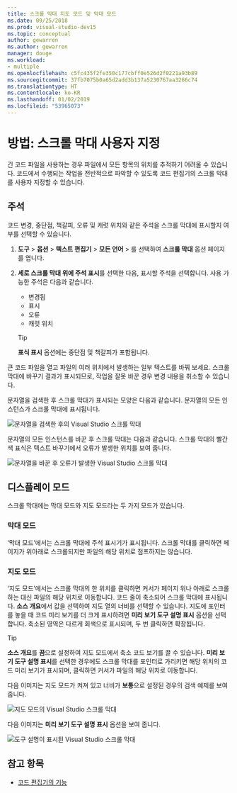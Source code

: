```yaml
---
title: 스크롤 막대 지도 모드 및 막대 모드
ms.date: 09/25/2018
ms.prod: visual-studio-dev15
ms.topic: conceptual
author: gewarren
ms.author: gewarren
manager: douge
ms.workload:
- multiple
ms.openlocfilehash: c5fc435f2fe350c177cbff0e526d2f0221a93b89
ms.sourcegitcommit: 37fb7075b0a65d2add3b137a5230767aa3266c74
ms.translationtype: HT
ms.contentlocale: ko-KR
ms.lasthandoff: 01/02/2019
ms.locfileid: "53965073"
---
```

# <a name="how-to-customize-the-scroll-bar"></a>방법: 스크롤 막대 사용자 지정

긴 코드 파일을 사용하는 경우 파일에서 모든 항목의 위치를 추적하기 어려울 수 있습니다. 코드에서 수행되는 작업을 전반적으로 파악할 수 있도록 코드 편집기의 스크롤 막대를 사용자 지정할 수 있습니다.

## <a name="annotations"></a>주석

코드 변경, 중단점, 책갈피, 오류 및 캐럿 위치와 같은 주석을 스크롤 막대에 표시할지 여부를 선택할 수 있습니다.

   1. **도구** > **옵션** > **텍스트 편집기** > **모든 언어** > 를 선택하여 **스크롤 막대** 옵션 페이지를 엽니다.

   2. **세로 스크롤 막대 위에 주석 표시**를 선택한 다음, 표시할 주석을 선택합니다. 사용 가능한 주석은 다음과 같습니다.

      - 변경됨
      - 표시
      - 오류
      - 캐럿 위치

      > [!TIP]
      > **표식 표시** 옵션에는 중단점 및 책갈피가 포함됩니다.

큰 코드 파일을 열고 파일의 여러 위치에서 발생하는 일부 텍스트를 바꿔 보세요. 스크롤 막대에 바꾸기 결과가 표시되므로, 작업을 잘못 바꾼 경우 변경 내용을 취소할 수 있습니다.

문자열을 검색한 후 스크롤 막대가 표시되는 모양은 다음과 같습니다. 문자열의 모든 인스턴스가 스크롤 막대에 표시됩니다.

![문자열을 검색한 후의 Visual Studio 스크롤 막대](../ide/media/enhancedscrollbarsearch.png)

문자열의 모든 인스턴스를 바꾼 후 스크롤 막대는 다음과 같습니다. 스크롤 막대의 빨간색 표식은 텍스트 바꾸기에서 오류가 발생한 위치를 보여 줍니다.

![문자열을 바꾼 후 오류가 발생한 Visual Studio 스크롤 막대](../ide/media/enhancedscrollbarreplace.png)

## <a name="display-modes"></a>디스플레이 모드

스크롤 막대에는 막대 모드와 지도 모드라는 두 가지 모드가 있습니다.

### <a name="bar-mode"></a>막대 모드

‘막대 모드’에서는 스크롤 막대에 주석 표시기가 표시됩니다. 스크롤 막대를 클릭하면 페이지가 위아래로 스크롤되지만 파일의 해당 위치로 점프하지는 않습니다.

### <a name="map-mode"></a>지도 모드

‘지도 모드’에서는 스크롤 막대의 한 위치를 클릭하면 커서가 페이지 위나 아래로 스크롤하는 대신 파일의 해당 위치로 이동합니다. 코드 줄이 축소되어 스크롤 막대에 표시됩니다. **소스 개요**에서 값을 선택하여 지도 열의 너비를 선택할 수 있습니다. 지도에 포인터를 놓을 때 코드 미리 보기를 더 크게 표시하려면 **미리 보기 도구 설명 표시** 옵션을 선택합니다. 축소된 영역은 다르게 회색으로 표시되며, 두 번 클릭하면 확장됩니다.

> [!TIP]
> **소스 개요**를 **끔**으로 설정하여 지도 모드에서 축소 코드 보기를 끌 수 있습니다. **미리 보기 도구 설명 표시**를 선택한 경우에도 스크롤 막대를 포인터로 가리키면 해당 위치의 코드 미리 보기가 표시되며, 클릭하면 커서가 파일의 해당 위치로 이동합니다.

다음 이미지는 지도 모드가 켜져 있고 너비가 **보통**으로 설정된 경우의 검색 예제를 보여 줍니다.

![지도 모드의 Visual Studio 스크롤 막대](../ide/media/enhancedscrollbar.png)

다음 이미지는 **미리 보기 도구 설명 표시** 옵션을 보여 줍니다.

![도구 설명이 표시된 Visual Studio 스크롤 막대](../ide/media/enhancedscrollbarsearchtooltip.png)

## <a name="see-also"></a>참고 항목

- [코드 편집기의 기능](../ide/writing-code-in-the-code-and-text-editor.md)